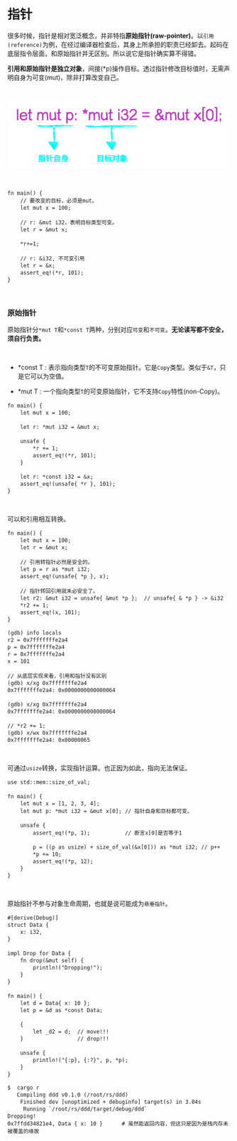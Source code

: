 # 指针

很多时候，指针是相对宽泛概念，并非特指**原始指针(raw-pointer)**。以`引用(reference)`为例，在经过编译器检查后，其身上所承担的职责已经卸去。起码在底层指令层面，和原始指针并无区别。所以说它是指针确实算不得错。

**引用和原始指针是独立对象**，间接(*p)操作目标。透过指针修改目标值时，无需声明自身为可变(mut)，除非打算改变自己。

&nbsp;

![](./ptr.png)

&nbsp;

```
fn main() {
    // 要改变的目标，必须是mut。
    let mut x = 100;

    // r: &mut i32，表明目标类型可变。
    let r = &mut x;

    *r+=1;

    // r: &i32, 不可变引用
    let r = &x;
    assert_eq!(*r, 101);
}
```

&nbsp;
&nbsp;

### 原始指针

原始指针分`*mut T`和`*const T`两种，分别对应`可变`和`不可变`。**无论读写都不安全，须自行负责。**

&nbsp;

* *const T : 表示指向类型`T`的不可变原始指针。它是`Copy`类型。类似于`&T`，只是它可以为空值。

* *mut T : 一个指向类型`T`的可变原始指针，它不支持`Copy`特性(non-Copy)。 

```
fn main() {
    let mut x = 100;

    let r: *mut i32 = &mut x;

    unsafe {
        *r += 1;
        assert_eq!(*r, 101);
    }

    let r: *const i32 = &x;
    assert_eq!(unsafe{ *r }, 101);
}
```

&nbsp;

可以和引用相互转换。

```
fn main() {
    let mut x = 100;
    let r = &mut x;

    // 引用转指针必然是安全的。
    let p = r as *mut i32;
    assert_eq!(unsafe{ *p }, x);

    // 指针转回引用就未必安全了。
    let r2: &mut i32 = unsafe{ &mut *p };  // unsafe{ & *p } -> &i32
    *r2 += 1;
    assert_eq!(x, 101);
}
```

```
(gdb) info locals
r2 = 0x7fffffffe2a4
p = 0x7fffffffe2a4
r = 0x7fffffffe2a4
x = 101

// 从底层实现来看，引用和指针没有区别
(gdb) x/xg 0x7fffffffe2a4
0x7fffffffe2a4:	0x0000000000000064

(gdb) x/xg 0x7fffffffe2a4
0x7fffffffe2a4:	0x0000000000000064

// *r2 += 1;
(gdb) x/wx 0x7fffffffe2a4
0x7fffffffe2a4:	0x00000065
```

&nbsp;

可通过`usize`转换，实现指针运算。也正因为如此，指向无法保证。

```
use std::mem::size_of_val;

fn main() {
    let mut x = [1, 2, 3, 4];
    let mut p: *mut i32 = &mut x[0]; // 指针自身和目标都可变。
    
    unsafe {
        assert_eq!(*p, 1);           // 断言x[0]是否等于1

        p = ((p as usize) + size_of_val(&x[0])) as *mut i32; // p++
        *p += 10;
        assert_eq!(*p, 12);
    }
}
```

&nbsp;

原始指针不参与对象生命周期，也就是说可能成为`悬垂指针`。

```
#[derive(Debug)]
struct Data {
    x: i32,
}

impl Drop for Data {
    fn drop(&mut self) {
        println!("Dropping!");
    }
}

fn main() {
    let d = Data{ x: 10 };
    let p = &d as *const Data;

    {
        let _d2 = d;  // move!!!
    }                 // drop!!!

    unsafe {
        println!("{:p}, {:?}", p, *p);
    }
}
```

```
$  cargo r
   Compiling ddd v0.1.0 (/root/rs/ddd)
    Finished dev [unoptimized + debuginfo] target(s) in 3.04s
     Running `/root/rs/ddd/target/debug/ddd`
Dropping!
0x7ffdd34821e4, Data { x: 10 }      # 虽然能返回内容，但这只是因为是栈内存未被覆盖的缘故
```